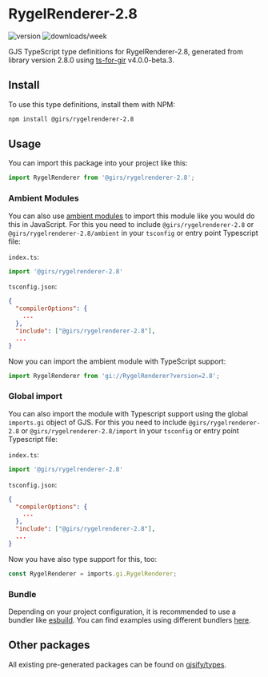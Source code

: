 
# RygelRenderer-2.8

![version](https://img.shields.io/npm/v/@girs/rygelrenderer-2.8)
![downloads/week](https://img.shields.io/npm/dw/@girs/rygelrenderer-2.8)


GJS TypeScript type definitions for RygelRenderer-2.8, generated from library version 2.8.0 using [ts-for-gir](https://github.com/gjsify/ts-for-gir) v4.0.0-beta.3.


## Install

To use this type definitions, install them with NPM:
```bash
npm install @girs/rygelrenderer-2.8
```

## Usage

You can import this package into your project like this:
```ts
import RygelRenderer from '@girs/rygelrenderer-2.8';
```

### Ambient Modules

You can also use [ambient modules](https://github.com/gjsify/ts-for-gir/tree/main/packages/cli#ambient-modules) to import this module like you would do this in JavaScript.
For this you need to include `@girs/rygelrenderer-2.8` or `@girs/rygelrenderer-2.8/ambient` in your `tsconfig` or entry point Typescript file:

`index.ts`:
```ts
import '@girs/rygelrenderer-2.8'
```

`tsconfig.json`:
```json
{
  "compilerOptions": {
    ...
  },
  "include": ["@girs/rygelrenderer-2.8"],
  ...
}
```

Now you can import the ambient module with TypeScript support: 

```ts
import RygelRenderer from 'gi://RygelRenderer?version=2.8';
```

### Global import

You can also import the module with Typescript support using the global `imports.gi` object of GJS.
For this you need to include `@girs/rygelrenderer-2.8` or `@girs/rygelrenderer-2.8/import` in your `tsconfig` or entry point Typescript file:

`index.ts`:
```ts
import '@girs/rygelrenderer-2.8'
```

`tsconfig.json`:
```json
{
  "compilerOptions": {
    ...
  },
  "include": ["@girs/rygelrenderer-2.8"],
  ...
}
```

Now you have also type support for this, too:

```ts
const RygelRenderer = imports.gi.RygelRenderer;
```

### Bundle

Depending on your project configuration, it is recommended to use a bundler like [esbuild](https://esbuild.github.io/). You can find examples using different bundlers [here](https://github.com/gjsify/ts-for-gir/tree/main/examples).

## Other packages

All existing pre-generated packages can be found on [gjsify/types](https://github.com/gjsify/types).

